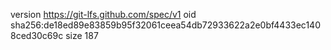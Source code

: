 version https://git-lfs.github.com/spec/v1
oid sha256:de18ed89e83859b95f32061ceea54db72933622a2e0bf4433ec1408ced30c69c
size 187
